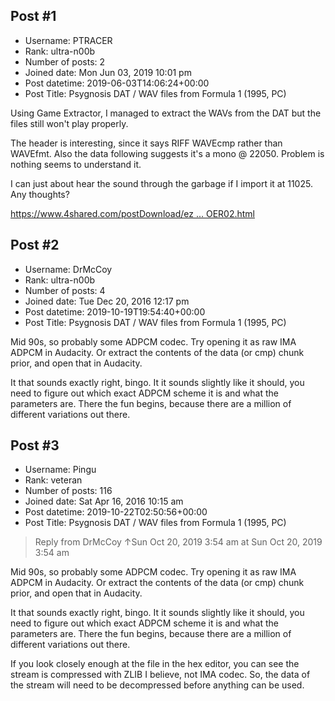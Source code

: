 ## Post #1
- Username: PTRACER
- Rank: ultra-n00b
- Number of posts: 2
- Joined date: Mon Jun 03, 2019 10:01 pm
- Post datetime: 2019-06-03T14:06:24+00:00
- Post Title: Psygnosis DAT / WAV files from Formula 1 (1995, PC)

Using Game Extractor, I managed to extract the WAVs from the DAT but the files still won't play properly.

The header is interesting, since it says RIFF WAVEcmp rather than WAVEfmt. Also the data following suggests it's a mono @ 22050. Problem is nothing seems to understand it.

I can just about hear the sound through the garbage if I import it at 11025. Any thoughts?

[https://www.4shared.com/postDownload/ez ... OER02.html](https://www.4shared.com/postDownload/ezs_j6fVee/BADOER02.html)
## Post #2
- Username: DrMcCoy
- Rank: ultra-n00b
- Number of posts: 4
- Joined date: Tue Dec 20, 2016 12:17 pm
- Post datetime: 2019-10-19T19:54:40+00:00
- Post Title: Psygnosis DAT / WAV files from Formula 1 (1995, PC)

Mid 90s, so probably some ADPCM codec. Try opening it as raw IMA ADPCM in Audacity. Or extract the contents of the data (or cmp) chunk prior, and open that in Audacity.

It that sounds exactly right, bingo. It it sounds slightly like it should, you need to figure out which exact ADPCM scheme it is and what the parameters are. There the fun begins, because there are a million of different variations out there.
## Post #3
- Username: Pingu
- Rank: veteran
- Number of posts: 116
- Joined date: Sat Apr 16, 2016 10:15 am
- Post datetime: 2019-10-22T02:50:56+00:00
- Post Title: Psygnosis DAT / WAV files from Formula 1 (1995, PC)

> Reply from DrMcCoy ↑Sun Oct 20, 2019 3:54 am at Sun Oct 20, 2019 3:54 am
>
> 
Mid 90s, so probably some ADPCM codec. Try opening it as raw IMA ADPCM in Audacity. Or extract the contents of the data (or cmp) chunk prior, and open that in Audacity.

It that sounds exactly right, bingo. It it sounds slightly like it should, you need to figure out which exact ADPCM scheme it is and what the parameters are. There the fun begins, because there are a million of different variations out there.

If you look closely enough at the file in the hex editor, you can see the stream is compressed with ZLIB I believe, not IMA codec. So, the data of the stream will need to be decompressed before anything can be used.
